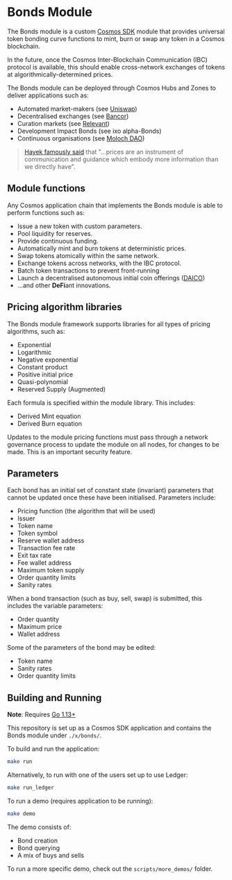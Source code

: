 # Bonds Module
The Bonds module is a custom [Cosmos SDK](https://github.com/cosmos/cosmos-sdk) module that provides universal token bonding curve functions to mint, burn or swap any token in a Cosmos blockchain.

In the future, once the Cosmos Inter-Blockchain Communication (IBC) protocol is available, this should enable cross-network exchanges of tokens at algorithmically-determined prices.

The Bonds module can be deployed through Cosmos Hubs and Zones to deliver applications such as:
* Automated market-makers (see [Uniswap](https://uniswap.io))
* Decentralised exchanges (see [Bancor](https://bancor.network))
* Curation markets (see [Relevant](https://github.com/relevant-community/contracts/tree/bondingCurves/contracts))
* Development Impact Bonds (see ixo alpha-Bonds)
* Continuous organisations (see [Moloch DAO](https://molochdao.com/))

> [Hayek famously said](https://books.google.co.uk/books?id=Udi_BwAAQBAJ&pg=PA32&lpg=PA32&dq=%22prices+are+an+instrument+of+communication+and+guidance+which+embody+more+information+than+we+directly+have%22&source=bl&ots=LMFRhcW0QS&sig=ACfU3U0I6_J3_uBI96ZFKAxCo-p6yh_eNg&hl=en&sa=X&ved=2ahUKEwimguWHpOjmAhWFTBUIHQCYASYQ6AEwAnoECAkQAQ#v=onepage&q=%22prices%20are%20an%20instrument%20of%20communication%20and%20guidance%20which%20embody%20more%20information%20than%20we%20directly%20have%22&f=false) that "...prices are an instrument of communication and guidance which embody more information than we directly have".

## Module functions

Any Cosmos application chain that implements the Bonds module is able to perform functions such as:
* Issue a new token with custom parameters.
* Pool liquidity for reserves.
* Provide continuous funding.
* Automatically mint and burn tokens at deterministic prices.
* Swap tokens atomically within the same network.
* Exchange tokens across networks, with the IBC protocol.
* Batch token transactions to prevent front-running
* Launch a decentralised autonomous initial coin offerings ([DAICO](https://ethresear.ch/t/explanation-of-daicos/465))
* ...and other **DeFi**ant innovations.

## Pricing algorithm libraries
The Bonds module framework supports libraries for all types of pricing algorithms, such as:
* Exponential
* Logarithmic
* Negative exponential
* Constant product
* Positive initial price
* Quasi-polynomial
* Reserved Supply (Augmented)

Each formula is specified within the module library. 
This includes:
* Derived Mint equation
* Derived Burn equation

Updates to the module pricing functions must pass through a network governance process to update the module on all nodes, for changes to be made. This is an important security feature.

## Parameters
Each bond has an initial set of constant state (invariant) parameters that cannot be updated once these have been initialised. Parameters include:
* Pricing function (the algorithm that will be used)
* Issuer
* Token name
* Token symbol
* Reserve wallet address
* Transaction fee rate
* Exit tax rate
* Fee wallet address
* Maximum token supply
* Order quantity limits
* Sanity rates

When a bond transaction (such as buy, sell, swap) is submitted, this includes the variable parameters:
* Order quantity
* Maximum price
* Wallet address

Some of the parameters of the bond may be edited:
* Token name
* Sanity rates
* Order quantity limits

## Building and Running

**Note**: Requires [Go 1.13+](https://golang.org/dl/)

This repository is set up as a Cosmos SDK application and contains the Bonds module under ```./x/bonds/```.

To build and run the application:
```bash
make run
```

Alternatively, to run with one of the users set up to use Ledger:
```bash
make run_ledger
```

To run a demo (requires application to be running):
```bash
make demo
```

The demo consists of:
- Bond creation
- Bond querying
- A mix of buys and sells

To run a more specific demo, check out the `scripts/more_demos/` folder.
